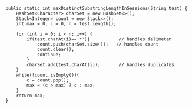     public static int maxDistinctSubstringLengthInSessions(String test) {
        HashSet<Character> charSet = new HashSet<>();
        Stack<Integer> count = new Stack<>();
        int max = 0, c = 0, n = test.length();
        
        for (int i = 0; i < n; i++) {
            if(test.charAt(i)=='*'){           // handles delimeter
                count.push(charSet.size());   // handles count
                count.clear();
                continue;
            }
            charSet.add(test.charAt(i));       // handles duplicates
        }
        while(!count.isEmpty()){
            c = count.pop();
            max = (c > max) ? c : max;
        }
        return max;
    }